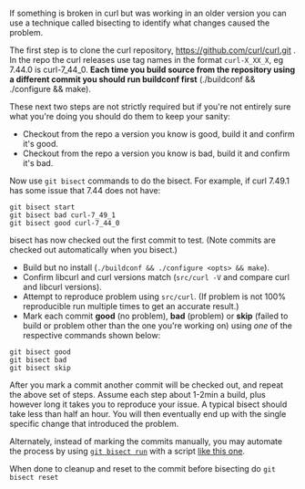 If something is broken in curl but was working in an older version you can use a technique called bisecting to identify what changes caused the problem.

The first step is to clone the curl repository, https://github.com/curl/curl.git . In the repo the curl releases use tag names in the format `curl-X_XX_X`, eg 7.44.0 is curl-7_44_0. **Each time you build source from the repository using a different commit you should run buildconf first** (./buildconf && ./configure <opts> && make).

These next two steps are not strictly required but if you're not entirely sure what you're doing you should do them to keep your sanity:
- Checkout from the repo a version you know is good, build it and confirm it's good.
- Checkout from the repo a version you know is bad, build it and confirm it's bad.

Now use `git bisect` commands to do the bisect. For example, if curl 7.49.1 has some issue that 7.44 does not have:

~~~
git bisect start
git bisect bad curl-7_49_1
git bisect good curl-7_44_0
~~~

bisect has now checked out the first commit to test. (Note commits are checked out automatically when you bisect.)
- Build but no install (`./buildconf && ./configure <opts> && make`).
- Confirm libcurl and curl versions match (`src/curl -V` and compare curl and libcurl versions).
- Attempt to reproduce problem using `src/curl`. (If problem is not 100% reproducible run multiple times to get an accurate result.)
- Mark each commit **good** (no problem), **bad** (problem) or **skip** (failed to build or problem other than the one you're working on) using *one* of the respective commands shown below:

~~~
git bisect good
git bisect bad
git bisect skip
~~~

After you mark a commit another commit will be checked out, and repeat the above set of steps. Assume each step about 1-2min a build, plus however long it takes you to reproduce your issue. A typical bisect should take less than half an hour. You will then eventually end up with the single specific change that introduced the problem.

Alternately, instead of marking the commits manually, you may automate the process by using [`git bisect run`](https://www.kernel.org/pub/software/scm/git/docs/git-bisect.html#_bisect_run) with a script [like this one](https://github.com/curl/curl/issues/1703#issuecomment-318268511).

When done to cleanup and reset to the commit before bisecting do `git bisect reset`